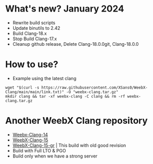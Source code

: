 # What's new? January 2024
* Rewrite build scripts
* Update binutils to 2.42
* Build Clang-18.x
* Stop Build Clang-17.x
* Cleanup github release, Delete Clang-18.0.0git, Clang-18.0.0

# How to use?
* Example using the latest clang
```
wget "$(curl -s https://raw.githubusercontent.com/XSans0/WeebX-Clang/main/main/link.txt)" -O "weebx-clang.tar.gz"
mkdir clang && tar -xf weebx-clang -C clang && rm -rf weebx-clang.tar.gz
```

# Another WeebX Clang repository
* [Weebx-Clang-14](https://gitlab.com/XSans0/weebx-clang.git)
* [WeebX-Clang-15](https://gitlab.com/XSans0/weebx-clang-15.git)
* [WeebX-Clang-15-gr](https://gitlab.com/XSans0/weebx-clang/-/tree/release/15-gr) | This build with old good revision
* Build with Full LTO & PGO
* Build only when we have a strong server